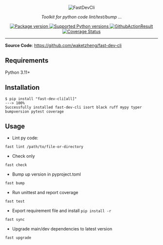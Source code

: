 <p align="center">
  <img src="https://fastdevcli.waketzheng.top/img/logo-margin/logo-teal.png" alt="FastDevCli">
</p>
<p align="center">
    <em>Toolkit for python code lint/test/bump ...</em>
</p>
<p align="center">
<a href="https://pypi.org/project/fast-dev-cli" target="_blank">
    <img src="https://img.shields.io/pypi/v/fast-dev-cli?color=%2334D058&label=pypi%20package" alt="Package version">
</a>
<a href="https://pypi.org/project/fast-dev-cli" target="_blank">
    <img src="https://img.shields.io/pypi/pyversions/fast-dev-cli.svg" alt="Supported Python versions">
</a>
<a href="https://github.com/waketzheng/fast-dev-cli/actions?query=workflow:ci" target="_blank">
    <img src="https://github.com/waketzheng/fast-dev-cli/workflows/ci/badge.svg" alt="GithubActionResult">
</a>
<a href="https://coveralls.io/github/waketzheng/fast-dev-cli?branch=main" target="_blank">
    <img src="https://coveralls.io/repos/github/waketzheng/fast-dev-cli/badge.svg?branch=main" alt="Coverage Status">
</a>
</p>

---

**Source Code**: <a href="https://github.com/waketzheng/fast-dev-cli" target="_blank">https://github.com/waketzheng/fast-dev-cli</a>

## Requirements

Python 3.11+

## Installation

<div class="termy">

```console
$ pip install "fast-dev-cli[all]"
---> 100%
Successfully installed fast-dev-cli isort black ruff mypy typer bumpversion pytest coverage
```

</div>

## Usage

- Lint py code:
```bash
fast lint /path/to/file-or-directory
```
- Check only
```bash
fast check
```
- Bump up version in pyproject.toml
```bash
fast bump
```
- Run unittest and report coverage
```bash
fast test
```
- Export requirement file and install `pip install -r `
```bash
fast sync
```
- Upgrade main/dev dependencies to latest version
```bash
fast upgrade
```
